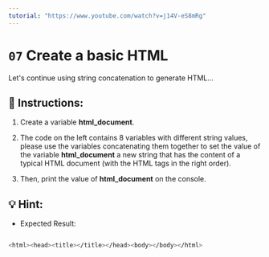 ```yaml
---
tutorial: "https://www.youtube.com/watch?v=j14V-eS8mRg"
---
```


# `07` Create a basic HTML

Let's continue using string concatenation to generate HTML...

## 📝 Instructions:

1. Create a variable **html_document**.

2. The code on the left contains 8 variables with different string values, please use the variables concatenating them together to set the value of the variable **html_document**
a new string that has the content of a typical HTML document (with the HTML tags in the
right order).

3. Then, print the value of **html_document** on the console.

## 💡 Hint:

+ Expected Result:

```sh

<html><head><title></title></head><body></body></html>
```

